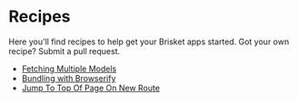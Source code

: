 Recipes
=======

Here you'll find recipes to help get your Brisket apps started. Got your own recipe? Submit a pull request.

* [Fetching Multiple Models](fetching-multiple-models.md)
* [Bundling with Browserify](bundling-with-browserify.md)
* [Jump To Top Of Page On New Route](jump-to-top-of-page-on-new-route.md)
